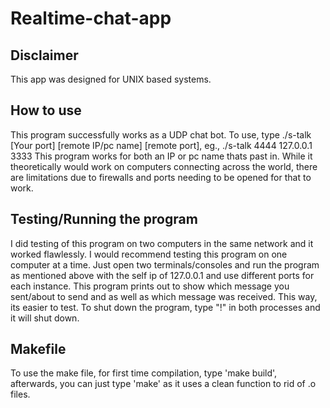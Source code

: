 # Realtime-chat-app

## Disclaimer
This app was designed for UNIX based systems.

## How to use
This program successfully works as a UDP chat bot. To use, type ./s-talk [Your port] [remote IP/pc name] [remote port], eg., ./s-talk 4444 127.0.0.1 3333
This program works for both an IP or pc name thats past in. While it theoretically would work on computers connecting across the world, there are limitations due to firewalls and ports needing to be opened for that to work.

## Testing/Running the program
I did testing of this program on two computers in the same network and it worked flawlessly.
I would recommend testing this program on one computer at a time. Just open two terminals/consoles and run the program as mentioned above with the self ip of 127.0.0.1 and use different ports for each instance.
This program prints out to show which message you sent/about to send and as well as which message was received. This way, its easier to test.
To shut down the program, type "!" in both processes and it will shut down.

## Makefile
To use the make file, for first time compilation, type 'make build', afterwards, you can just type 'make' as it uses a clean function to rid of .o files.

